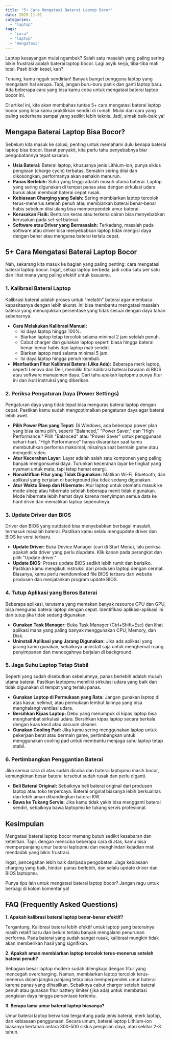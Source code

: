 ```yaml
---
title: "5+ Cara Mengatasi Baterai Laptop Bocor"
date: 2025-11-01
categories: 
  - "laptop"
tags: 
  - "cara"
  - "laptop"
  - "mengatasi"
---
```


Laptop kesayangan mulai ngambek? Salah satu masalah yang paling sering bikin frustrasi adalah baterai laptop bocor. Lagi asyik kerja, tiba-tiba mati total. Pasti bikin kesel, kan?

Tenang, kamu nggak sendirian! Banyak banget pengguna laptop yang mengalami hal serupa. Tapi, jangan buru-buru panik dan ganti laptop baru. Ada beberapa cara yang bisa kamu coba untuk mengatasi baterai laptop bocor ini.

Di artikel ini, kita akan membahas tuntas 5+ cara mengatasi baterai laptop bocor yang bisa kamu praktikkan sendiri di rumah. Mulai dari cara yang paling sederhana sampai yang sedikit lebih teknis. Jadi, simak baik-baik ya!

## Mengapa Baterai Laptop Bisa Bocor?

Sebelum kita masuk ke solusi, penting untuk memahami dulu kenapa baterai laptop bisa bocor. Ibarat penyakit, kita perlu tahu penyebabnya biar pengobatannya tepat sasaran.

- **Usia Baterai:** Baterai laptop, khususnya jenis Lithium-ion, punya siklus pengisian (charge cycle) terbatas. Semakin sering diisi dan dikosongkan, performanya akan semakin menurun.
- **Panas Berlebih:** Suhu yang tinggi adalah musuh utama baterai. Laptop yang sering digunakan di tempat panas atau dengan sirkulasi udara buruk akan membuat baterai cepat rusak.
- **Kebiasaan Charging yang Salah:** Sering membiarkan laptop tercolok terus-menerus setelah penuh atau membiarkan baterai benar-benar habis sebelum diisi ulang bisa memperpendek umur baterai.
- **Kerusakan Fisik:** Benturan keras atau terkena cairan bisa menyebabkan kerusakan pada sel-sel baterai.
- **Software atau Driver yang Bermasalah:** Terkadang, masalah pada software atau driver bisa menyebabkan laptop tidak mengisi daya dengan benar atau menguras baterai terlalu cepat.

## 5+ Cara Mengatasi Baterai Laptop Bocor

Nah, sekarang kita masuk ke bagian yang paling penting: cara mengatasi baterai laptop bocor. Ingat, setiap laptop berbeda, jadi coba satu per satu dan lihat mana yang paling efektif untuk kasusmu.

### 1\. Kalibrasi Baterai Laptop

Kalibrasi baterai adalah proses untuk "melatih" baterai agar membaca kapasitasnya dengan lebih akurat. Ini bisa membantu mengatasi masalah baterai yang menunjukkan persentase yang tidak sesuai dengan daya tahan sebenarnya.

- **Cara Melakukan Kalibrasi Manual:**
    - Isi daya laptop hingga 100%.
    - Biarkan laptop tetap tercolok selama minimal 2 jam setelah penuh.
    - Cabut charger dan gunakan laptop seperti biasa hingga baterai benar-benar habis dan laptop mati sendiri.
    - Biarkan laptop mati selama minimal 5 jam.
    - Isi daya laptop hingga penuh kembali.
- **Manfaatkan Fitur Kalibrasi Baterai (Jika Ada):** Beberapa merk laptop, seperti Lenovo dan Dell, memiliki fitur kalibrasi baterai bawaan di BIOS atau software manajemen daya. Cari tahu apakah laptopmu punya fitur ini dan ikuti instruksi yang diberikan.

### 2\. Periksa Pengaturan Daya (Power Settings)

Pengaturan daya yang tidak tepat bisa menguras baterai laptop dengan cepat. Pastikan kamu sudah mengoptimalkan pengaturan daya agar baterai lebih awet.

- **Pilih Power Plan yang Tepat:** Di Windows, ada beberapa power plan yang bisa kamu pilih, seperti "Balanced," "Power Saver," dan "High Performance." Pilih "Balanced" atau "Power Saver" untuk penggunaan sehari-hari. "High Performance" hanya disarankan saat kamu membutuhkan performa maksimal, misalnya saat bermain game atau mengedit video.
- **Atur Kecerahan Layar:** Layar adalah salah satu komponen yang paling banyak mengonsumsi daya. Turunkan kecerahan layar ke tingkat yang nyaman untuk mata, tapi tetap hemat energi.
- **Nonaktifkan Fitur yang Tidak Digunakan:** Matikan Wi-Fi, Bluetooth, dan aplikasi yang berjalan di background jika tidak sedang digunakan.
- **Atur Waktu Sleep dan Hibernate:** Atur laptop untuk otomatis masuk ke mode sleep atau hibernate setelah beberapa menit tidak digunakan. Mode hibernate lebih hemat daya karena menyimpan semua data ke hard drive dan mematikan laptop sepenuhnya.

### 3\. Update Driver dan BIOS

Driver dan BIOS yang outdated bisa menyebabkan berbagai masalah, termasuk masalah baterai. Pastikan kamu selalu mengupdate driver dan BIOS ke versi terbaru.

- **Update Driver:** Buka Device Manager (cari di Start Menu), lalu periksa apakah ada driver yang perlu diupdate. Klik kanan pada perangkat dan pilih "Update driver."
- **Update BIOS:** Proses update BIOS sedikit lebih rumit dan berisiko. Pastikan kamu mengikuti instruksi dari produsen laptop dengan cermat. Biasanya, kamu perlu mendownload file BIOS terbaru dari website produsen dan menjalankan program update BIOS.

### 4\. Tutup Aplikasi yang Boros Baterai

Beberapa aplikasi, terutama yang memakan banyak resource CPU dan GPU, bisa menguras baterai laptop dengan cepat. Identifikasi aplikasi-aplikasi ini dan tutup jika tidak sedang digunakan.

- **Gunakan Task Manager:** Buka Task Manager (Ctrl+Shift+Esc) dan lihat aplikasi mana yang paling banyak menggunakan CPU, Memory, dan Disk.
- **Uninstall Aplikasi yang Jarang Digunakan:** Jika ada aplikasi yang jarang kamu gunakan, sebaiknya uninstall saja untuk menghemat ruang penyimpanan dan mencegahnya berjalan di background.

### 5\. Jaga Suhu Laptop Tetap Stabil

Seperti yang sudah disebutkan sebelumnya, panas berlebih adalah musuh utama baterai. Pastikan laptopmu memiliki sirkulasi udara yang baik dan tidak digunakan di tempat yang terlalu panas.

- **Gunakan Laptop di Permukaan yang Rata:** Jangan gunakan laptop di atas kasur, selimut, atau permukaan lembut lainnya yang bisa menghalangi ventilasi udara.
- **Bersihkan Kipas Laptop:** Debu yang menumpuk di kipas laptop bisa menghambat sirkulasi udara. Bersihkan kipas laptop secara berkala dengan kuas kecil atau vacuum cleaner.
- **Gunakan Cooling Pad:** Jika kamu sering menggunakan laptop untuk pekerjaan berat atau bermain game, pertimbangkan untuk menggunakan cooling pad untuk membantu menjaga suhu laptop tetap stabil.

### 6\. Pertimbangkan Penggantian Baterai

Jika semua cara di atas sudah dicoba dan baterai laptopmu masih bocor, kemungkinan besar baterai tersebut sudah rusak dan perlu diganti.

- **Beli Baterai Original:** Sebaiknya beli baterai original dari produsen laptop atau toko terpercaya. Baterai original biasanya lebih berkualitas dan lebih aman dibandingkan baterai KW.
- **Bawa ke Tukang Servis:** Jika kamu tidak yakin bisa mengganti baterai sendiri, sebaiknya bawa laptopmu ke tukang servis profesional.

## Kesimpulan

Mengatasi baterai laptop bocor memang butuh sedikit kesabaran dan ketelitian. Tapi, dengan mencoba beberapa cara di atas, kamu bisa memperpanjang umur baterai laptopmu dan menghindari kejadian mati mendadak yang bikin frustrasi.

Ingat, pencegahan lebih baik daripada pengobatan. Jaga kebiasaan charging yang baik, hindari panas berlebih, dan selalu update driver dan BIOS laptopmu.

Punya tips lain untuk mengatasi baterai laptop bocor? Jangan ragu untuk berbagi di kolom komentar ya!

## FAQ (Frequently Asked Questions)

**1\. Apakah kalibrasi baterai laptop benar-benar efektif?**

Tergantung. Kalibrasi baterai lebih efektif untuk laptop yang baterainya masih relatif baru dan belum terlalu banyak mengalami penurunan performa. Pada baterai yang sudah sangat rusak, kalibrasi mungkin tidak akan memberikan hasil yang signifikan.

**2\. Apakah aman membiarkan laptop tercolok terus-menerus setelah baterai penuh?**

Sebagian besar laptop modern sudah dilengkapi dengan fitur yang mencegah overcharging. Namun, membiarkan laptop tercolok terus-menerus dalam jangka panjang tetap bisa memperpendek umur baterai karena panas yang dihasilkan. Sebaiknya cabut charger setelah baterai penuh atau gunakan fitur battery limiter (jika ada) untuk membatasi pengisian daya hingga persentase tertentu.

**3\. Berapa lama umur baterai laptop biasanya?**

Umur baterai laptop bervariasi tergantung pada jenis baterai, merk laptop, dan kebiasaan penggunaan. Secara umum, baterai laptop Lithium-ion biasanya bertahan antara 300-500 siklus pengisian daya, atau sekitar 2-3 tahun.

